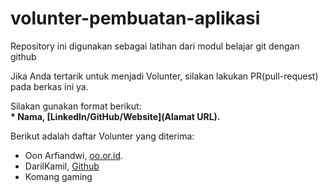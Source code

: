 # volunter-pembuatan-aplikasi
Repository ini digunakan sebagai latihan dari modul belajar git dengan github

Jika Anda tertarik untuk menjadi Volunter, silakan lakukan PR(pull-request) pada berkas ini ya.<br>

Silakan gunakan format berikut:<br>
**\* Nama, [LinkedIn/GitHub/Website](Alamat URL).**  

Berikut adalah daftar Volunter yang diterima:
* Oon Arfiandwi, [oo.or.id](https://oo.or.id).
* DarilKamil, [Github](https://github.com/DarilKamil/volunter-pembuatan-aplikasi)
* Komang gaming
